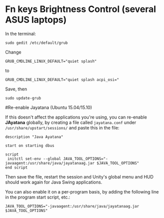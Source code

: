 # Fn keys Brightness Control (several ASUS laptops)

In the terminal:

```shell
sudo gedit /etc/default/grub
```
Change
```
GRUB_CMDLINE_LINUX_DEFAULT="quiet splash"
```
to
```
GRUB_CMDLINE_LINUX_DEFAULT="quiet splash acpi_osi="

```
Save, then
```shell
sudo update-grub
```
#Re-enable Jayatana (Ubuntu 15.04/15.10)

If this doesn't affect the applications you're using, you can re-enable **JAyatana** globally, by creating a file called `jayatana.conf` under `/usr/share/upstart/sessions/` and paste this in the file:
```
description "Java Ayatana"

start on starting dbus

script
 initctl set-env --global JAVA_TOOL_OPTIONS="-javaagent:/usr/share/java/jayatanaag.jar $JAVA_TOOL_OPTIONS"
end script
```
Then save the file, restart the session and Unity's global menu and HUD should work again for Java Swing applications.

You can also enable it on a per-program basis, by adding the following line in the program start script, etc.:
```
JAVA_TOOL_OPTIONS="-javaagent:/usr/share/java/jayatanaag.jar $JAVA_TOOL_OPTIONS"
```
